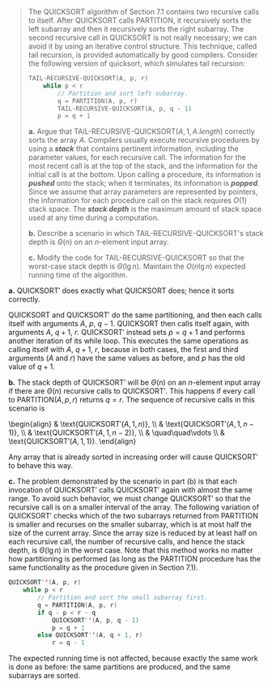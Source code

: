 > The $\text{QUICKSORT}$ algorithm of Section 7.1 contains two recursive calls to itself. After $\text{QUICKSORT}$ calls $\text{PARTITION}$, it recursively sorts the left subarray and then it recursively sorts the right subarray. The second recursive call in $\text{QUICKSORT}$ is not really necessary; we can avoid it by using an iterative control structure. This technique, called tail recursion, is provided automatically by good compilers. Consider the following version of quicksort, which simulates tail recursion:
>
> ```cpp
> TAIL-RECURSIVE-QUICKSORT(A, p, r)
>     while p < r
>         // Partition and sort left subarray.
>         q = PARTITION(A, p, r)
>         TAIL-RECURSIVE-QUICKSORT(A, p, q - 1)
>         p = q + 1
> ```
>
> **a.** Argue that $\text{TAIL-RECURSIVE-QUICKSORT}(A, 1, A.length)$ correctly sorts the array $A$.
> Compilers usually execute recursive procedures by using a __*stack*__ that contains pertinent information, including the parameter values, for each recursive call. The information for the most recent call is at the top of the stack, and the information for the initial call is at the bottom. Upon calling a procedure, its information is __*pushed*__ onto the stack; when it terminates, its information is __*popped*__. Since we assume that array parameters are represented by pointers, the information for each procedure call on the stack requires $O(1)$ stack space. The __*stack depth*__ is the maximum amount of stack space used at any time during a computation.
>
> **b.** Describe a scenario in which $\text{TAIL-RECURSIVE-QUICKSORT}$'s stack depth is $\Theta(n)$ on an $n$-element input array.
>
> **c.** Modify the code for $\text{TAIL-RECURSIVE-QUICKSORT}$ so that the worst-case stack depth is $\Theta(\lg n)$. Maintain the $O(n\lg n)$ expected running time of the algorithm.

**a.** $\text{QUICKSORT}'$ does exactly what $\text{QUICKSORT}$ does; hence it sorts correctly.

$\text{QUICKSORT}$ and $\text{QUICKSORT}'$ do the same partitioning, and then each calls itself with arguments $A$, $p$, $q - 1$. $\text{QUICKSORT}$ then calls itself again, with arguments $A$, $q + 1$, $r$. $\text{QUICKSORT}'$ instead sets $p = q + 1$ and performs another iteration of its while loop. This executes the same operations as calling itself with $A$, $q + 1$, $r$, because in both cases, the first and third arguments ($A$ and $r$) have the same values as before, and $p$ has the old value of $q + 1$.

**b.** The stack depth of $\text{QUICKSORT}'$ will be $\Theta(n)$ on an $n$-element input array if there are $\Theta(n)$ recursive calls to $\text{QUICKSORT}'$. This happens if every call to $\text{PARTITION}(A, p, r)$ returns $q = r$. The sequence of recursive calls in this scenario is

\begin{align}
    & \text{QUICKSORT$'(A, 1, n)$}, \\\\
    & \text{QUICKSORT$'(A, 1, n - 1)$}, \\\\
    & \text{QUICKSORT$'(A, 1, n - 2)$}, \\\\
    & \quad\quad\vdots \\\\
    & \text{QUICKSORT$'(A, 1, 1)$}.
\end{align}

Any array that is already sorted in increasing order will cause $\text{QUICKSORT}'$ to behave this way.

**c.** The problem demonstrated by the scenario in part (b) is that each invocation of $\text{QUICKSORT}'$ calls $\text{QUICKSORT}'$ again with almost the same range. To avoid such behavior, we must change $\text{QUICKSORT}'$ so that the recursive call is on a smaller interval of the array. The following variation of $\text{QUICKSORT}'$ checks which of the two subarrays returned from $\text{PARTITION}$ is smaller and recurses on the smaller subarray, which is at most half the size of the current array. Since the array size is reduced by at least half on each recursive call, the number of recursive calls, and hence the stack depth, is $\Theta(\lg n)$ in the worst case. Note that this method works no matter how partitioning is performed (as long as the $\text{PARTITION}$ procedure has the same functionality as the procedure given in Section 7.1).

```cpp
QUICKSORT''(A, p, r)
    while p < r
        // Partition and sort the small subarray first.
        q = PARTITION(A, p, r)
        if q - p < r - q
            QUICKSORT''(A, p, q - 1)
            p = q + 1
        else QUICKSORT''(A, q + 1, r)
            r = q - 1
```

The expected running time is not affected, because exactly the same work is done as before: the same partitions are produced, and the same subarrays are sorted.
